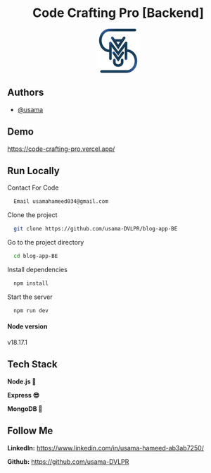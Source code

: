 
<h1  align="center">
 Code Crafting Pro [Backend]
</h1>



<p align="center">
    <img width="100" src="./Logo.svg" alt="Material Bread logo">
</p>



## Authors

- [@usama](https://www.linkedin.com/in/usama-hameed-ab3ab7250/)


## Demo

https://code-crafting-pro.vercel.app/


## Run Locally



Contact For Code

```bash
  Email usamahameed034@gmail.com
```
Clone the project 

```bash
  git clone https://github.com/usama-DVLPR/blog-app-BE
```

Go to the project directory

```bash
  cd blog-app-BE
```

Install dependencies

```bash
  npm install
```

Start the server

```bash
  npm run dev
```






#### Node version

v18.17.1


## Tech Stack
**Node.js 🚀**

**Express 😎**

**MongoDB 🌿**




## Follow Me

**LinkedIn:** https://www.linkedin.com/in/usama-hameed-ab3ab7250/

**Github:** https://github.com/usama-DVLPR



